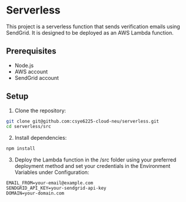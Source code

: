 # Serverless

This project is a serverless function that sends verification emails using SendGrid. It is designed to be deployed as an AWS Lambda function.

## Prerequisites

- Node.js
- AWS account
- SendGrid account

## Setup

1. Clone the repository:

```sh
git clone git@github.com:csye6225-cloud-neu/serverless.git
cd serverless/src
```

2. Install dependencies:
```sh
npm install
```

3. Deploy the Lambda function in the /src folder using your preferred deployment method and set your credentials in the Environment Variables under Configuration:
```
EMAIL_FROM=your-email@example.com
SENDGRID_API_KEY=your-sendgrid-api-key
DOMAIN=your-domain.com
```